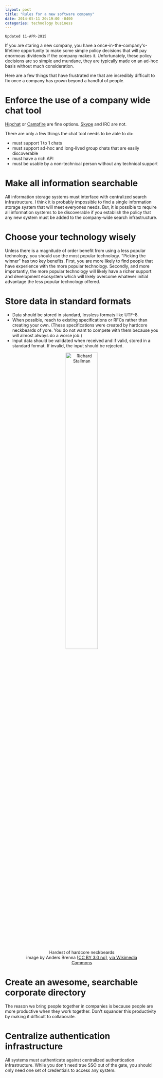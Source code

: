 ```yaml
---
layout: post
title: "Rules for a new software company"
date: 2014-05-11 20:19:00 -0400
categories: technology business
---
```


`Updated 11-APR-2015`

If you are staring a new company, you have a once-in-the-company's-lifetime opportunity to make some simple policy decisions that will pay enormous dividends if the company makes it. Unfortunately, these policy decisions are so simple and mundane, they are typically made on an ad-hoc basis without much consideration.

Here are a few things that have frustrated me that are incredibly difficult to fix once a company has grown beyond a handful of people.

# Enforce the use of a company wide chat tool

[Hipchat](https://www.hipchat.com/) or [Campfire](https://campfirenow.com/) are fine options. [Skype](http://www.skype.com/) and IRC are not.

There are only a few things the chat tool needs to be able to do:

* must support 1 to 1 chats
* must support ad-hoc and long-lived group chats that are easily discoverable
* must have a rich API
* must be usable by a non-technical person without any technical support

# Make all information searchable

All information storage systems must interface with centralized search infrastructure. I think it is probably impossible to find a single information storage system that will meet everyones needs. But, it is possible to require all information systems to be discoverable if you establish the policy that any new system must be added to the company-wide search infrastructure.

# Choose your technology wisely

Unless there is a magnitude of order benefit from using a less popular technology, you should use the most popular technology. "Picking the winner" has two key benefits. First, you are more likely to find people that have experience with the more popular technology. Secondly, and more importantly, the more popular technology will likely have a richer support and development ecosystem which will likely overcome whatever initial advantage the less popular technology offered.

# Store data in standard formats

* Data should be stored in standard, lossless formats like UTF-8.
* When possible, reach to existing specifications or RFCs rather than creating your own. (These specifications were created by hardcore neckbeards of yore. You do not want to compete with them because you will almost always do a worse job.) 
* Input data should be validated when received and if valid, stored in a standard format. If invalid, the input should be rejected.

<figure align="center">
  <img src="http://upload.wikimedia.org/wikipedia/commons/f/f3/Richard_Stallman_by_Anders_Brenna_01.jpg" alt="Richard Stallman" width="50%" />
  <figcaption>
    <p>
      Hardest of hardcore neckbeards
      <br />
      image by Anders Brenna [<a href="http://creativecommons.org/licenses/by/3.0/no/deed.en">CC BY 3.0 no</a>], <a href="http://commons.wikimedia.org/wiki/File%3ARichard_Stallman_by_Anders_Brenna_01.jpg">via Wikimedia Commons</a>
    </p>
  </figcaption>
</figure>

# Create an awesome, searchable corporate directory

The reason we bring people together in companies is because people are more productive when they work together. Don't squander this productivity by making it difficult to collaborate.

# Centralize authentication infrastructure

All systems must authenticate against centralized authentication infrastructure. While you don't need true SSO out of the gate, you should only need one set of credentials to access any system.
